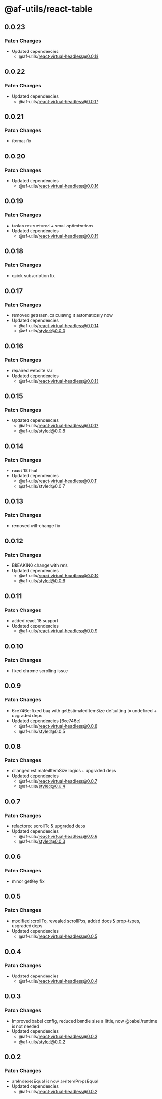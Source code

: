 # @af-utils/react-table

## 0.0.23

### Patch Changes

-   Updated dependencies
    -   @af-utils/react-virtual-headless@0.0.18

## 0.0.22

### Patch Changes

-   Updated dependencies
    -   @af-utils/react-virtual-headless@0.0.17

## 0.0.21

### Patch Changes

-   format fix

## 0.0.20

### Patch Changes

-   Updated dependencies
    -   @af-utils/react-virtual-headless@0.0.16

## 0.0.19

### Patch Changes

-   tables restructured + small optimizations
-   Updated dependencies
    -   @af-utils/react-virtual-headless@0.0.15

## 0.0.18

### Patch Changes

-   quick subscription fix

## 0.0.17

### Patch Changes

-   removed getHash, calculating it automatically now
-   Updated dependencies
    -   @af-utils/react-virtual-headless@0.0.14
    -   @af-utils/styled@0.0.9

## 0.0.16

### Patch Changes

-   repaired website ssr
-   Updated dependencies
    -   @af-utils/react-virtual-headless@0.0.13

## 0.0.15

### Patch Changes

-   Updated dependencies
    -   @af-utils/react-virtual-headless@0.0.12
    -   @af-utils/styled@0.0.8

## 0.0.14

### Patch Changes

-   react 18 final
-   Updated dependencies
    -   @af-utils/react-virtual-headless@0.0.11
    -   @af-utils/styled@0.0.7

## 0.0.13

### Patch Changes

-   removed will-change fix

## 0.0.12

### Patch Changes

-   BREAKING change with refs
-   Updated dependencies
    -   @af-utils/react-virtual-headless@0.0.10
    -   @af-utils/styled@0.0.6

## 0.0.11

### Patch Changes

-   added react 18 support
-   Updated dependencies
    -   @af-utils/react-virtual-headless@0.0.9

## 0.0.10

### Patch Changes

-   fixed chrome scrolling issue

## 0.0.9

### Patch Changes

-   6ce746e: fixed bug with getEstimatedItemSize defaulting to undefined + upgraded deps
-   Updated dependencies [6ce746e]
    -   @af-utils/react-virtual-headless@0.0.8
    -   @af-utils/styled@0.0.5

## 0.0.8

### Patch Changes

-   changed estimatedItemSize logics + upgraded deps
-   Updated dependencies
    -   @af-utils/react-virtual-headless@0.0.7
    -   @af-utils/styled@0.0.4

## 0.0.7

### Patch Changes

-   refactored scrollTo & upgraded deps
-   Updated dependencies
    -   @af-utils/react-virtual-headless@0.0.6
    -   @af-utils/styled@0.0.3

## 0.0.6

### Patch Changes

-   minor getKey fix

## 0.0.5

### Patch Changes

-   modified scrollTo, revealed scrollPos, added docs & prop-types, upgraded deps
-   Updated dependencies
    -   @af-utils/react-virtual-headless@0.0.5

## 0.0.4

### Patch Changes

-   Updated dependencies
    -   @af-utils/react-virtual-headless@0.0.4

## 0.0.3

### Patch Changes

-   Improved babel config, reduced bundle size a little, now @babel/runtime is not needed
-   Updated dependencies
    -   @af-utils/react-virtual-headless@0.0.3
    -   @af-utils/styled@0.0.2

## 0.0.2

### Patch Changes

-   areIndexesEqual is now areItemPropsEqual
-   Updated dependencies
    -   @af-utils/react-virtual-headless@0.0.2
